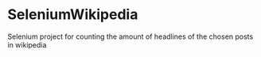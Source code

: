 # SeleniumWikipedia
Selenium project for counting the amount of headlines of the chosen posts in wikipedia
